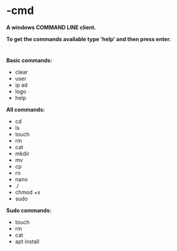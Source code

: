 # -cmd
**A windows COMMAND LINE client.**

**To get the commands available type 'help' and then press enter.**
#
**Basic commands:**
- clear
- user
- ip ad
- logo
- help

**All commands:**
- cd
- ls
- touch
- rm
- cat
- mkdir
- mv
- cp 
- rn
- nano
- ./
- chmod +x
- sudo

**Sudo commands:**
- touch
- rm
- cat
- apt install
